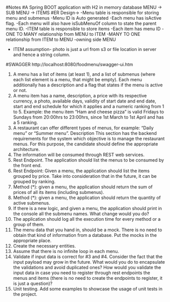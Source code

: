 
#Notes
#A Spring BOOT application with H2 in memory database
MENU -> SUB MENU -> ITEMS
#ER Design->
-Menu table is responsible for storing menu and submenus
-Menu ID is Auto generated 
-Each menu has isActive flag.
-Each menu will also have isSubMenuOf column to state the parent menu ID.
-ITEM table is responsible to store items
-Each item has menu ID
-ONE TO MANY relationship from MENU to ITEM
-MANY TO ONE relationship from ITEM to MENU
-owning side MENU
- ITEM assumption- photo is just a url from s3 or file location in server and hence a string column.

#SWAGGER
http://localhost:8080/foodmenu/swagger-ui.htm


 
1. A menu has a list of items (at least 1), and a list of submenus (where each list
element is a menu, that might be empty). Each menu additionally has a description
and a flag that states if the menu is active or not.
2. A menu item has a name, description, a price with its respective currency, a photo,
available days, validity of start date and end date, start and end schedule for which it
applies and a numeric ranking from 1 to 5.
Example: the menu item “Ham and cheese pizza” is valid Fridays to Sundays from
20:00hrs to 23:00hrs, since 1st March to 1st April and has a 5 ranking.
3. A restaurant can offer different types of menus, for example: “Daily menu” or
“Summer menu”.
Description
This section has the backend requirements for the system which objective is to manage the
restaurant menus. For this purpose, the candidate should define the appropriate
architecture.
1. The information will be consumed through REST web services.
2. Rest Endpoint. The application should list the menus to be consumed by the front
end.
3. Rest Endpoint: Given a menu, the application should list the items grouped by price.
Take into consideration that in the future, it can be grouped by ranking.
4. Method (*): given a menu, the application should return the sum of prices of all its
items (including submenus).
5. Method (*): given a menu, the application should return the quantity of active
submenus.
6. If there is a new logic, and given a menu, the application should print in the console
all the submenu names. What change would you do?
7. The application should log all the execution time for every method or a group of them.
8. The menu data that you hand in, should be a mock. There is no need to obtain that
kind of information from a database. Put the mocks in the appropriate place.
9. Create the necessary entities.
10. Assume that there is no infinite loop in each menu.
11. Validate if input data is correct for #3 and #4. Consider the fact that the input payload
may grow in the future. What would you do to encapsulate the validations and avoid
duplicated ones? How would you validate the input data in case you need to register
through rest endpoints the menus and items (there is no need to create the endpoints
to register, it is just a question)?
12. Unit testing. Add some examples to showcase the usage of unit tests in the project.